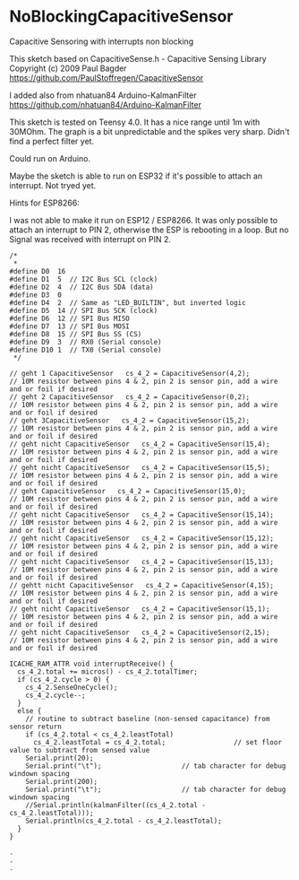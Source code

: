 # NoBlockingCapacitiveSensor
Capacitive Sensoring with interrupts non blocking

This sketch based on CapacitiveSense.h - Capacitive Sensing Library Copyright (c) 2009 Paul Bagder
https://github.com/PaulStoffregen/CapacitiveSensor

I added also from nhatuan84 Arduino-KalmanFilter 
https://github.com/nhatuan84/Arduino-KalmanFilter

This sketch is tested on Teensy 4.0. It has a nice range until 1m with 30MOhm. The graph is a bit unpredictable and the spikes very sharp. Didn't find a perfect filter yet.

Could run on Arduino.

Maybe the sketch is able to run on ESP32 if it's possible to attach an interrupt. Not tryed yet.

Hints for ESP8266:

I was not able to make it run on ESP12 / ESP8266. 
It was only possible to attach an interrupt to PIN 2, otherwise the ESP is rebooting in a loop. But no Signal was received with interrupt on PIN 2.

```
/*
 * 
#define D0  16
#define D1  5  // I2C Bus SCL (clock)
#define D2  4  // I2C Bus SDA (data)
#define D3  0
#define D4  2  // Same as "LED_BUILTIN", but inverted logic
#define D5  14 // SPI Bus SCK (clock)
#define D6  12 // SPI Bus MISO 
#define D7  13 // SPI Bus MOSI
#define D8  15 // SPI Bus SS (CS)
#define D9  3  // RX0 (Serial console)
#define D10 1  // TX0 (Serial console)
 */

// geht 1 CapacitiveSensor   cs_4_2 = CapacitiveSensor(4,2);            // 10M resistor between pins 4 & 2, pin 2 is sensor pin, add a wire and or foil if desired
// geht 2 CapacitiveSensor   cs_4_2 = CapacitiveSensor(0,2);            // 10M resistor between pins 4 & 2, pin 2 is sensor pin, add a wire and or foil if desired
// geht 3CapacitiveSensor   cs_4_2 = CapacitiveSensor(15,2);            // 10M resistor between pins 4 & 2, pin 2 is sensor pin, add a wire and or foil if desired
// geht nicht CapacitiveSensor   cs_4_2 = CapacitiveSensor(15,4);       // 10M resistor between pins 4 & 2, pin 2 is sensor pin, add a wire and or foil if desired
// geht nicht CapacitiveSensor   cs_4_2 = CapacitiveSensor(15,5);       // 10M resistor between pins 4 & 2, pin 2 is sensor pin, add a wire and or foil if desired
// geht CapacitiveSensor   cs_4_2 = CapacitiveSensor(15,0);             // 10M resistor between pins 4 & 2, pin 2 is sensor pin, add a wire and or foil if desired
// geht nicht CapacitiveSensor   cs_4_2 = CapacitiveSensor(15,14);      // 10M resistor between pins 4 & 2, pin 2 is sensor pin, add a wire and or foil if desired
// geht nicht CapacitiveSensor   cs_4_2 = CapacitiveSensor(15,12);      // 10M resistor between pins 4 & 2, pin 2 is sensor pin, add a wire and or foil if desired
// geht nicht CapacitiveSensor   cs_4_2 = CapacitiveSensor(15,13);      // 10M resistor between pins 4 & 2, pin 2 is sensor pin, add a wire and or foil if desired
// gehtt nicht CapacitiveSensor   cs_4_2 = CapacitiveSensor(4,15);      // 10M resistor between pins 4 & 2, pin 2 is sensor pin, add a wire and or foil if desired
// geht nicht CapacitiveSensor   cs_4_2 = CapacitiveSensor(15,1);       // 10M resistor between pins 4 & 2, pin 2 is sensor pin, add a wire and or foil if desired
// geht nicht CapacitiveSensor   cs_4_2 = CapacitiveSensor(2,15);       // 10M resistor between pins 4 & 2, pin 2 is sensor pin, add a wire and or foil if desired

ICACHE_RAM_ATTR void interruptReceive() {
  cs_4_2.total += micros() - cs_4_2.totalTimer;
  if (cs_4_2.cycle > 0) {
    cs_4_2.SenseOneCycle();
    cs_4_2.cycle--;
  }
  else {
    // routine to subtract baseline (non-sensed capacitance) from sensor return
    if (cs_4_2.total < cs_4_2.leastTotal)
      cs_4_2.leastTotal = cs_4_2.total;                 // set floor value to subtract from sensed value
    Serial.print(20);
    Serial.print("\t");                    // tab character for debug windown spacing
    Serial.print(200);
    Serial.print("\t");                    // tab character for debug windown spacing
    //Serial.println(kalmanFilter((cs_4_2.total - cs_4_2.leastTotal)));
    Serial.println(cs_4_2.total - cs_4_2.leastTotal);
  }
}

.
.
.
```

